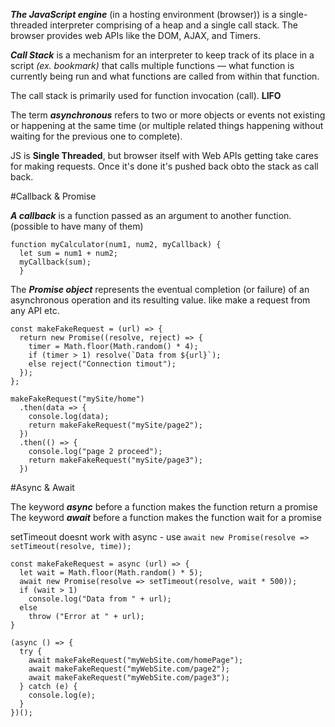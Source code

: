 ***The JavaScript engine***  (in a hosting environment (browser)) is a single-threaded interpreter comprising of a heap and a single call stack.
The browser provides web APIs like the DOM, AJAX, and Timers.

***Call Stack*** is a mechanism for an interpreter to keep track of its place in a script *(ex. bookmark)*
that calls multiple functions — what function is currently being run and what functions are called from within that function.

The call stack is primarily used for function invocation (call). **LIFO**

The term ***asynchronous*** refers to two or more objects or events not existing or happening at the same time (or multiple related things happening without waiting for the previous one to complete).

JS is **Single Threaded**, but browser itself with Web APIs getting take cares for making requests. Once it's done it's pushed back obto the stack as call back.

#Callback & Promise

***A callback*** is a function passed as an argument to another function. (possible to have many of them)

```
function myCalculator(num1, num2, myCallback) {
  let sum = num1 + num2;
  myCallback(sum);
  }
```

The ***Promise object*** represents the eventual completion (or failure) of an asynchronous operation and its resulting value.
like make a request from any API etc.

```
const makeFakeRequest = (url) => {
  return new Promise((resolve, reject) => {
    timer = Math.floor(Math.random() * 4);
    if (timer > 1) resolve(`Data from ${url}`);
    else reject("Connection timout");
  });
};

makeFakeRequest("mySite/home")
  .then(data => {
    console.log(data);
    return makeFakeRequest("mySite/page2");
  })
  .then(() => {
    console.log("page 2 proceed");
    return makeFakeRequest("mySite/page3");
  })

```
#Async & Await

The keyword ***async*** before a function makes the function return a promise
The keyword ***await*** before a function makes the function wait for a promise

setTimeout doesnt work with async - use `await new Promise(resolve => setTimeout(resolve, time));`

```
const makeFakeRequest = async (url) => {
  let wait = Math.floor(Math.random() * 5);
  await new Promise(resolve => setTimeout(resolve, wait * 500));
  if (wait > 1)
    console.log("Data from " + url);
  else
    throw ("Error at " + url);
}

(async () => {
  try {
    await makeFakeRequest("myWebSite.com/homePage");
    await makeFakeRequest("myWebSite.com/page2");
    await makeFakeRequest("myWebSite.com/page3");
  } catch (e) {
    console.log(e);
  }
})();
```
